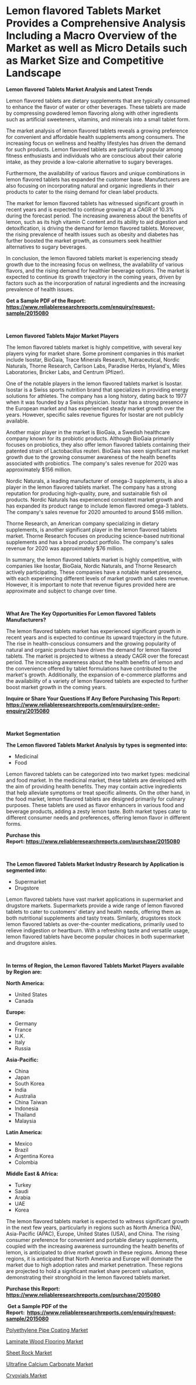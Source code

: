 <p><h1>Lemon flavored Tablets Market Provides a Comprehensive Analysis Including a Macro Overview of the Market as well as Micro Details such as Market Size and Competitive Landscape</h1></p><p><strong>Lemon flavored Tablets Market Analysis and Latest Trends</strong></p>
<p><p>Lemon flavored tablets are dietary supplements that are typically consumed to enhance the flavor of water or other beverages. These tablets are made by compressing powdered lemon flavoring along with other ingredients such as artificial sweeteners, vitamins, and minerals into a small tablet form.</p><p>The market analysis of lemon flavored tablets reveals a growing preference for convenient and affordable health supplements among consumers. The increasing focus on wellness and healthy lifestyles has driven the demand for such products. Lemon flavored tablets are particularly popular among fitness enthusiasts and individuals who are conscious about their calorie intake, as they provide a low-calorie alternative to sugary beverages.</p><p>Furthermore, the availability of various flavors and unique combinations in lemon flavored tablets has expanded the customer base. Manufacturers are also focusing on incorporating natural and organic ingredients in their products to cater to the rising demand for clean label products.</p><p>The market for lemon flavored tablets has witnessed significant growth in recent years and is expected to continue growing at a CAGR of 10.3% during the forecast period. The increasing awareness about the benefits of lemon, such as its high vitamin C content and its ability to aid digestion and detoxification, is driving the demand for lemon flavored tablets. Moreover, the rising prevalence of health issues such as obesity and diabetes has further boosted the market growth, as consumers seek healthier alternatives to sugary beverages.</p><p>In conclusion, the lemon flavored tablets market is experiencing steady growth due to the increasing focus on wellness, the availability of various flavors, and the rising demand for healthier beverage options. The market is expected to continue its growth trajectory in the coming years, driven by factors such as the incorporation of natural ingredients and the increasing prevalence of health issues.</p></p>
<p><strong>Get a Sample PDF of the Report:&nbsp; <a href="https://www.reliableresearchreports.com/enquiry/request-sample/2015080">https://www.reliableresearchreports.com/enquiry/request-sample/2015080</a></strong></p>
<p>&nbsp;</p>
<p><strong>Lemon flavored Tablets Major Market Players</strong></p>
<p><p>The lemon flavored tablets market is highly competitive, with several key players vying for market share. Some prominent companies in this market include Isostar, BioGaia, Trace Minerals Research, Nutraceutical, Nordic Naturals, Thorne Research, Carlson Labs, Paradise Herbs, Hyland's, Miles Laboratories, Bricker Labs, and Centrum (Pfizer).</p><p>One of the notable players in the lemon flavored tablets market is Isostar. Isostar is a Swiss sports nutrition brand that specializes in providing energy solutions for athletes. The company has a long history, dating back to 1977 when it was founded by a Swiss physician. Isostar has a strong presence in the European market and has experienced steady market growth over the years. However, specific sales revenue figures for Isostar are not publicly available.</p><p>Another major player in the market is BioGaia, a Swedish healthcare company known for its probiotic products. Although BioGaia primarily focuses on probiotics, they also offer lemon flavored tablets containing their patented strain of Lactobacillus reuteri. BioGaia has seen significant market growth due to the growing consumer awareness of the health benefits associated with probiotics. The company's sales revenue for 2020 was approximately $156 million.</p><p>Nordic Naturals, a leading manufacturer of omega-3 supplements, is also a player in the lemon flavored tablets market. The company has a strong reputation for producing high-quality, pure, and sustainable fish oil products. Nordic Naturals has experienced consistent market growth and has expanded its product range to include lemon flavored omega-3 tablets. The company's sales revenue for 2020 amounted to around $146 million.</p><p>Thorne Research, an American company specializing in dietary supplements, is another significant player in the lemon flavored tablets market. Thorne Research focuses on producing science-based nutritional supplements and has a broad product portfolio. The company's sales revenue for 2020 was approximately $76 million.</p><p>In summary, the lemon flavored tablets market is highly competitive, with companies like Isostar, BioGaia, Nordic Naturals, and Thorne Research actively participating. These companies have a notable market presence, with each experiencing different levels of market growth and sales revenue. However, it is important to note that revenue figures provided here are approximate and subject to change over time.</p></p>
<p>&nbsp;</p>
<p><strong>What Are The Key Opportunities For Lemon flavored Tablets Manufacturers?</strong></p>
<p><p>The lemon flavored tablets market has experienced significant growth in recent years and is expected to continue its upward trajectory in the future. The rise in health-conscious consumers and the growing popularity of natural and organic products have driven the demand for lemon flavored tablets. The market is projected to witness a steady CAGR over the forecast period. The increasing awareness about the health benefits of lemon and the convenience offered by tablet formulations have contributed to the market's growth. Additionally, the expansion of e-commerce platforms and the availability of a variety of lemon flavored tablets are expected to further boost market growth in the coming years.</p></p>
<p><strong>Inquire or Share Your Questions If Any Before Purchasing This Report: <a href="https://www.reliableresearchreports.com/enquiry/pre-order-enquiry/2015080">https://www.reliableresearchreports.com/enquiry/pre-order-enquiry/2015080</a></strong></p>
<p>&nbsp;</p>
<p><strong>Market Segmentation</strong></p>
<p><strong>The Lemon flavored Tablets Market Analysis by types is segmented into:</strong></p>
<p><ul><li>Medicinal</li><li>Food</li></ul></p>
<p><p>Lemon flavored tablets can be categorized into two market types: medicinal and food market. In the medicinal market, these tablets are developed with the aim of providing health benefits. They may contain active ingredients that help alleviate symptoms or treat specific ailments. On the other hand, in the food market, lemon flavored tablets are designed primarily for culinary purposes. These tablets are used as flavor enhancers in various food and beverage products, adding a zesty lemon taste. Both market types cater to different consumer needs and preferences, offering lemon flavor in different forms.</p></p>
<p><strong>Purchase this Report:&nbsp;<a href="https://www.reliableresearchreports.com/purchase/2015080">https://www.reliableresearchreports.com/purchase/2015080</a></strong></p>
<p>&nbsp;</p>
<p><strong>The Lemon flavored Tablets Market Industry Research by Application is segmented into:</strong></p>
<p><ul><li>Supermarket</li><li>Drugstore</li></ul></p>
<p><p>Lemon flavored tablets have vast market applications in supermarket and drugstore markets. Supermarkets provide a wide range of lemon flavored tablets to cater to customers' dietary and health needs, offering them as both nutritional supplements and tasty treats. Similarly, drugstores stock lemon flavored tablets as over-the-counter medications, primarily used to relieve indigestion or heartburn. With a refreshing taste and versatile usage, lemon flavored tablets have become popular choices in both supermarket and drugstore aisles.</p></p>
<p>&nbsp;</p>
<p><strong>In terms of Region, the Lemon flavored Tablets Market Players available by Region are:</strong></p>
<p>
    <p> <strong> North America: </strong>
        <ul>
            <li>United States</li>
            <li>Canada</li>
        </ul>
        </p> 
    <p> <strong> Europe: </strong>
        <ul>
            <li>Germany</li>
            <li>France</li>
            <li>U.K.</li>
            <li>Italy</li>
            <li>Russia</li>
        </ul>
        </p> 
    <p> <strong> Asia-Pacific: </strong>
        <ul>
            <li>China</li>
            <li>Japan</li>
            <li>South Korea</li>
            <li>India</li>
            <li>Australia</li>
            <li>China Taiwan</li>
            <li>Indonesia</li>
            <li>Thailand</li>
            <li>Malaysia</li>
        </ul>
        </p> 
    <p> <strong> Latin America: </strong>
        <ul>
            <li>Mexico</li>
            <li>Brazil</li>
            <li>Argentina Korea</li>
            <li>Colombia</li>
        </ul>
        </p> 
    <p> <strong> Middle East & Africa: </strong>
        <ul>
            <li>Turkey</li>
            <li>Saudi</li>
            <li>Arabia</li>
            <li>UAE</li>
            <li>Korea</li>
        </ul>
    </p>
    </p>
<p><p>The lemon flavored tablets market is expected to witness significant growth in the next few years, particularly in regions such as North America (NA), Asia-Pacific (APAC), Europe, United States (USA), and China. The rising consumer preference for convenient and portable dietary supplements, coupled with the increasing awareness surrounding the health benefits of lemon, is anticipated to drive market growth in these regions. Among these regions, it is anticipated that North America and Europe will dominate the market due to high adoption rates and market penetration. These regions are projected to hold a significant market share percent valuation, demonstrating their stronghold in the lemon flavored tablets market.</p></p>
<p><strong>Purchase this Report: <a href="https://www.reliableresearchreports.com/purchase/2015080">https://www.reliableresearchreports.com/purchase/2015080</a></strong></p>
<p>&nbsp;<strong>Get a Sample PDF of the Report:&nbsp;&nbsp;<a href="https://www.reliableresearchreports.com/enquiry/request-sample/2015080">https://www.reliableresearchreports.com/enquiry/request-sample/2015080</a></strong></p>
<p><strong></strong></p>
<p><p><a href="https://medium.com/@katlynbauch/polyethylene-pipe-coating-market-comprehensive-assessment-by-type-application-and-geography-3f54f57d256e">Polyethylene Pipe Coating Market</a></p><p><a href="https://medium.com/@jasonmartin866/laminate-wood-flooring-market-exploring-market-share-market-trends-and-future-growth-4c3f2baa9f8e">Laminate Wood Flooring Market</a></p><p><a href="https://medium.com/@joannebell6556/sheet-rock-market-outlook-industry-overview-and-forecast-2023-to-2030-14d21f2c2b7f">Sheet Rock Market</a></p><p><a href="https://medium.com/@markuspagac2023/ultrafine-calcium-carbonate-market-analysis-and-sze-forecasted-for-period-from-2023-to-2030-3e907f58254b">Ultrafine Calcium Carbonate Market</a></p><p><a href="https://medium.com/@williammann19/cryovials-market-furnishes-information-on-market-share-market-trends-and-market-growth-072e17839130">Cryovials Market</a></p></p>